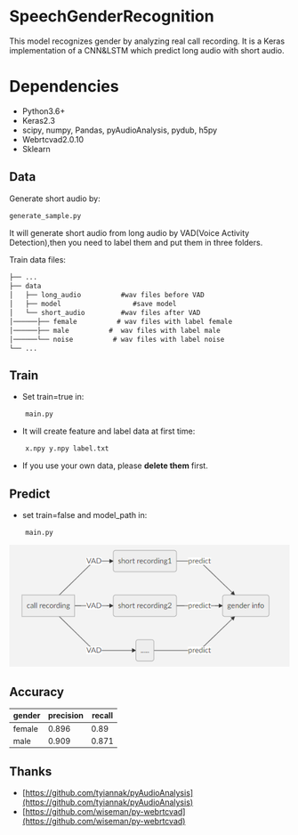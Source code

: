 # SpeechGenderRecognition

This model recognizes gender by analyzing real call recording. It is a Keras implementation of a CNN&LSTM which predict long audio with short audio.


#  Dependencies

-   Python3.6+
-   Keras2.3
-   scipy, numpy, Pandas, pyAudioAnalysis, pydub, h5py
-   Webrtcvad2.0.10
-   Sklearn

## Data

Generate short audio by:
```sh
generate_sample.py
```
It will generate short audio from long audio by VAD(Voice Activity Detection),then you need  to label them and put them in three folders.

Train data files:

    ├── ...
    ├── data
    │   ├── long_audio          #wav files before VAD
    │   ├── model                  #save model
    │   └── short_audio         #wav files after VAD
    │──────├── female          # wav files with label female
    │──────├── male          #  wav files with label male
    │──────└── noise          # wav files with label noise
    └── ...


## Train

-  Set train=true in:
```sh
	main.py
```
-   It will create feature and label data at first time:
```sh
	x.npy y.npy label.txt
```
-  If you use your own data, please **delete them** first.

## Predict

-  set train=false and model_path in:
```sh
	main.py
```

![](/img/info.png)


##  Accuracy

|       gender         |precision                          |recall                         |
|----------------|-------------------------------|-----------------------------|
|female			 |0.896         |0.89    |
|male            |0.909           |0.871            |




## Thanks

-  [https://github.com/tyiannak/pyAudioAnalysis](https://github.com/tyiannak/pyAudioAnalysis)
-  [https://github.com/wiseman/py-webrtcvad](https://github.com/wiseman/py-webrtcvad)
